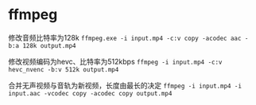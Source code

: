 # ffmpeg

修改音频比特率为128k
``` ffmpeg.exe -i input.mp4 -c:v copy -acodec aac -b:a 128k output.mp4 ```

修改视频编码为hevc、比特率为512kbps
``` ffmpeg -i input.mp4 -c:v hevc_nvenc -b:v 512k output.mp4 ```

合并无声视频与音轨为新视频，长度由最长的决定
``` ffmpeg -i input.mp4 -i input.aac -vcodec copy -acodec copy output.mp4 ```
